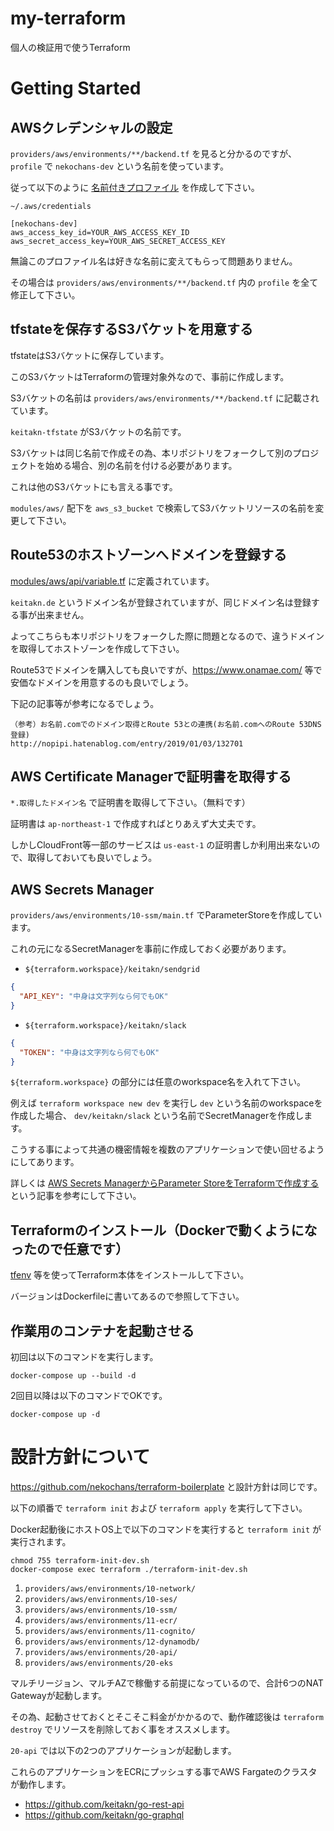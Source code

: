 # my-terraform
個人の検証用で使うTerraform

# Getting Started

## AWSクレデンシャルの設定

`providers/aws/environments/**/backend.tf` を見ると分かるのですが、 `profile` で `nekochans-dev` という名前を使っています。

従って以下のように [名前付きプロファイル](https://docs.aws.amazon.com/ja_jp/cli/latest/userguide/cli-configure-profiles.html) を作成して下さい。

`~/.aws/credentials`

```
[nekochans-dev]
aws_access_key_id=YOUR_AWS_ACCESS_KEY_ID
aws_secret_access_key=YOUR_AWS_SECRET_ACCESS_KEY
```

無論このプロファイル名は好きな名前に変えてもらって問題ありません。

その場合は `providers/aws/environments/**/backend.tf` 内の `profile` を全て修正して下さい。

## tfstateを保存するS3バケットを用意する

tfstateはS3バケットに保存しています。

このS3バケットはTerraformの管理対象外なので、事前に作成します。

S3バケットの名前は `providers/aws/environments/**/backend.tf` に記載されています。

`keitakn-tfstate` がS3バケットの名前です。

S3バケットは同じ名前で作成その為、本リポジトリをフォークして別のプロジェクトを始める場合、別の名前を付ける必要があります。

これは他のS3バケットにも言える事です。

`modules/aws/` 配下を `aws_s3_bucket` で検索してS3バケットリソースの名前を変更して下さい。

## Route53のホストゾーンへドメインを登録する

[modules/aws/api/variable.tf](https://github.com/keitakn/my-terraform/blob/7217f5879d99baffbcaeaabc0f07b99a53e56f63/modules/aws/api/variable.tf#L48) に定義されています。

`keitakn.de` というドメイン名が登録されていますが、同じドメイン名は登録する事が出来ません。

よってこちらも本リポジトリをフォークした際に問題となるので、違うドメインを取得してホストゾーンを作成して下さい。

Route53でドメインを購入しても良いですが、https://www.onamae.com/ 等で安価なドメインを用意するのも良いでしょう。

下記の記事等が参考になるでしょう。

```
（参考）お名前.comでのドメイン取得とRoute 53との連携(お名前.comへのRoute 53DNS登録)
http://nopipi.hatenablog.com/entry/2019/01/03/132701
```

## AWS Certificate Managerで証明書を取得する

`*.取得したドメイン名` で証明書を取得して下さい。（無料です）

証明書は `ap-northeast-1` で作成すればとりあえず大丈夫です。

しかしCloudFront等一部のサービスは `us-east-1` の証明書しか利用出来ないので、取得しておいても良いでしょう。

## AWS Secrets Manager

`providers/aws/environments/10-ssm/main.tf` でParameterStoreを作成しています。

これの元になるSecretManagerを事前に作成しておく必要があります。

- `${terraform.workspace}/keitakn/sendgrid`

```json
{
  "API_KEY": "中身は文字列なら何でもOK"
}
```

- `${terraform.workspace}/keitakn/slack`

```json
{
  "TOKEN": "中身は文字列なら何でもOK"
}
```

`${terraform.workspace}` の部分には任意のworkspace名を入れて下さい。

例えば `terraform workspace new dev` を実行し `dev` という名前のworkspaceを作成した場合、 `dev/keitakn/slack` という名前でSecretManagerを作成します。

こうする事によって共通の機密情報を複数のアプリケーションで使い回せるようにしてあります。

詳しくは [AWS Secrets ManagerからParameter StoreをTerraformで作成する](https://qiita.com/keitakn/items/55da7f9f3c3659cfc804) という記事を参考にして下さい。

## Terraformのインストール（Dockerで動くようになったので任意です）

[tfenv](https://github.com/tfutils/tfenv) 等を使ってTerraform本体をインストールして下さい。

バージョンはDockerfileに書いてあるので参照して下さい。

## 作業用のコンテナを起動させる

初回は以下のコマンドを実行します。

`docker-compose up --build -d`

2回目以降は以下のコマンドでOKです。

`docker-compose up -d`

# 設計方針について

https://github.com/nekochans/terraform-boilerplate と設計方針は同じです。

以下の順番で `terraform init` および `terraform apply` を実行して下さい。

Docker起動後にホストOS上で以下のコマンドを実行すると `terraform init` が実行されます。

```
chmod 755 terraform-init-dev.sh
docker-compose exec terraform ./terraform-init-dev.sh
```

1. `providers/aws/environments/10-network/`
1. `providers/aws/environments/10-ses/`
1. `providers/aws/environments/10-ssm/`
1. `providers/aws/environments/11-ecr/`
1. `providers/aws/environments/11-cognito/`
1. `providers/aws/environments/12-dynamodb/`
1. `providers/aws/environments/20-api/`
1. `providers/aws/environments/20-eks`

マルチリージョン、マルチAZで稼働する前提になっているので、合計6つのNAT Gatewayが起動します。

その為、起動させておくとそこそこ料金がかかるので、動作確認後は `terraform destroy` でリソースを削除しておく事をオススメします。

`20-api` では以下の2つのアプリケーションが起動します。

これらのアプリケーションをECRにプッシュする事でAWS Fargateのクラスタが動作します。

- https://github.com/keitakn/go-rest-api
- https://github.com/keitakn/go-graphql

